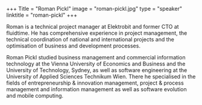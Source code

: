 +++
Title = "Roman Pickl" 
image = "roman-pickl.jpg" 
type = "speaker" 
linktitle = "roman-pickl" 
+++

Roman is a technical project manager at Elektrobit and former CTO at fluidtime. He has comprehensive experience in project management, the technical coordination of national and international projects and the optimisation of business and development processes. 

Roman Pickl studied business management and commercial information technology at the Vienna University of Economics and Business and the University of Technology, Sydney, as well as software engineering at the University of Applied Sciences Technikum Wien. There he specialised in the fields of entrepreneurship & innovation management, project & process management and information management as well as software evolution and mobile computing.
